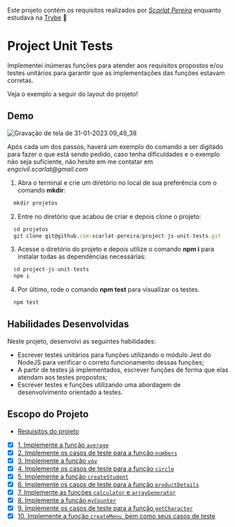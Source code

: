 Este projeto contém os requisitos realizados por _[Scarlat Pereira](https://www.linkedin.com/in/scarlatpereira/)_ enquanto estudava na [Trybe](https://www.betrybe.com/) :rocket:

# Project Unit Tests

Implementei inúmeras funções para atender aos requisitos propostos e/ou testes unitários para garantir que as implementações das funções estavam corretas.

Veja o exemplo a seguir do layout do projeto!

## Demo

![Gravação de tela de 31-01-2023 09_49_38](https://user-images.githubusercontent.com/108958216/215767202-6f332ebb-34e2-4832-b826-c9b10ec16058.gif)

Após cada um dos passos, haverá um exemplo do comando a ser digitado para fazer o que está sendo pedido, caso tenha dificuldades e o exemplo não seja suficiente, não hesite em me contatar em _engcivil.scarlat@gmail.com_ 

1. Abra o terminal e crie um diretório no local de sua preferência com o comando **mkdir**:
```javascript
  mkdir projetos
```

2. Entre no diretório que acabou de criar e depois clone o projeto:
```javascript
  cd projetos
  git clone git@github.com:scarlat-pereira/project-js-unit-tests.git
```

3. Acesse o diretório do projeto e depois utilize o comando **npm i** para instalar todas as dependências necessárias:
```javascript
  cd project-js-unit-tests
  npm i
```

4. Por último, rode o comando **npm test** para visualizar os testes.

```javascript
  npm test
```

## Habilidades Desenvolvidas

Neste projeto, desenvolvi as seguintes habilidades:

- Escrever testes unitários para funções utilizando o módulo Jest do NodeJS para verificar o correto funcionamento dessas funções;
- A partir de testes já implementados, escrever funções de forma que elas atendam aos testes propostos;
- Escrever testes e funções utilizando uma abordagem de desenvolvimento orientado a testes.

## Escopo do Projeto

- [Requisitos do projeto](#requisitos-do-projeto)
- [x] [1. Implemente a função `average`](#1-implemente-a-função-average)
- [x] [2. Implemente os casos de teste para a função `numbers`](#2-implemente-os-casos-de-teste-para-a-função-numbers)
- [x] [3. Implemente a função `vqv`](#3-implemente-a-função-vqv)
- [x] [4. Implemente os casos de teste para a função `circle`](#4-implemente-os-casos-de-teste-para-a-função-circle)
- [x] [5. Implemente a função `createStudent`](#5-implemente-a-função-createstudent)
- [x] [6. Implemente os casos de teste para a função `productDetails`](#6-implemente-os-casos-de-teste-para-a-função-productdetails)
- [x] [7. Implemente as funções `calculator` e `arrayGenerator`](#7-implemente-as-funções-calculator-e-arraygenerator)
- [x] [8. Implemente a função `myCounter`](#8-implemente-a-função-mycounter)
- [x] [9. Implemente os casos de teste para a função `getCharacter`](#9-implemente-os-casos-de-teste-para-a-função-getcharacter)
- [x] [10. Implemente a função `createMenu`, bem como seus casos de teste](#10-implemente-a-função-createmenu) 
